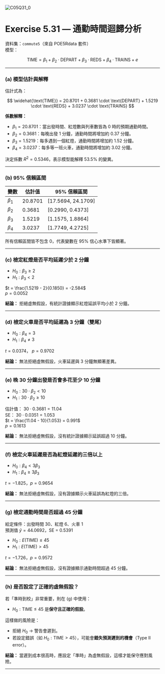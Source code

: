 ![C05Q31_0](https://github.com/user-attachments/assets/01051e06-93f4-4f90-916d-b472af001ede)

# Exercise 5.31 — 通勤時間迴歸分析

資料集：`commute5`（來自 POE5Rdata 套件）  
模型：

$$
\text{TIME} = \beta_1 + \beta_2 \cdot \text{DEPART} + \beta_3 \cdot \text{REDS} + \beta_4 \cdot \text{TRAINS} + e
$$

---

### (a) 模型估計與解釋

估計式為：

$$
\widehat{\text{TIME}} = 20.8701 + 0.3681 \cdot \text{DEPART} + 1.5219 \cdot \text{REDS} + 3.0237 \cdot \text{TRAINS}
$$

**係數解釋：**

- $\beta_1 = 20.8701$：當出發時間、紅燈數與列車數皆為 0 時的預期通勤時間。
- $\beta_2 = 0.3681$：每晚出發 1 分鐘，通勤時間將增加約 0.37 分鐘。
- $\beta_3 = 1.5219$：每多遇到一個紅燈，通勤時間將增加約 1.52 分鐘。
- $\beta_4 = 3.0237$：每多等一班火車，通勤時間將增加約 3.02 分鐘。

決定係數 $R^2 = 0.5346$，表示模型能解釋 53.5% 的變異。

---

### (b) 95% 信賴區間

| 變數       | 估計值     | 95% 信賴區間                 |
|------------|------------|------------------------------|
| $\beta_1$  | 20.8701    | $[17.5694,\ 24.1709]$        |
| $\beta_2$  | 0.3681     | $[0.2990,\ 0.4373]$          |
| $\beta_3$  | 1.5219     | $[1.1575,\ 1.8864]$          |
| $\beta_4$  | 3.0237     | $[1.7749,\ 4.2725]$          |

所有信賴區間皆不包含 0，代表變數在 95% 信心水準下皆顯著。

---

### (c) 檢定紅燈是否平均延遲少於 2 分鐘

- $H_0: \beta_3 \geq 2$
- $H_1: \beta_3 < 2$

$t = \frac{1.5219 - 2}{0.1850} = -2.584$  
$p = 0.0052$

**結論：** 拒絕虛無假設，有統計證據顯示紅燈延誤平均小於 2 分鐘。

---

### (d) 檢定火車是否平均延遲為 3 分鐘（雙尾）

- $H_0: \beta_4 = 3$
- $H_1: \beta_4 \neq 3$

$t = 0.0374$， $p = 0.9702$

**結論：** 無法拒絕虛無假設，火車延遲與 3 分鐘無顯著差異。

---

### (e) 晚 30 分鐘出發是否會多花至少 10 分鐘

- $H_0: 30 \cdot \beta_2 < 10$
- $H_1: 30 \cdot \beta_2 \geq 10$

估計值： $30 \cdot 0.3681 = 11.04$  
SE： $30 \cdot 0.0351 = 1.053$  
$t = \frac{11.04 - 10}{1.053} = 0.991$  
$p = 0.1613$

**結論：** 無法拒絕虛無假設，沒有統計證據顯示延誤超過 10 分鐘。

---

### (f) 檢定火車延遲是否為紅燈延遲的三倍以上

- $H_0: \beta_4 < 3\beta_3$
- $H_1: \beta_4 \geq 3\beta_3$

$t = -1.825$，$p = 0.9654$

**結論：** 無法拒絕虛無假設，沒有證據顯示火車延誤為紅燈的三倍。

---

### (g) 檢定通勤時間是否超過 45 分鐘

給定條件：出發時間 30、紅燈 6、火車 1  
預測值 $\hat{y} = 44.0692$，SE = 0.5391

- $H_0: E(\text{TIME}) \leq 45$
- $H_1: E(\text{TIME}) > 45$

$t = -1.726$，$p = 0.9572$

**結論：** 無法拒絕虛無假設，沒有證據顯示通勤時間超過 45 分鐘。

---

### (h) 是否設定了正確的虛無假設？

若「準時到校」非常重要，則在 (g) 中使用：
- $H_0: \text{TIME} \leq 45$ 是**保守且正確的假設**。

這樣做的風險是：
- 拒絕 $H_0$ → 警告會遲到。
- 若設定錯誤（如 $H_0: \text{TIME} > 45$），可能會**錯失預測遲到的機會**（Type II error）。

**結論：** 當遲到成本很高時，應設定「準時」為虛無假設，這樣才能保守應對風險。

---

